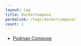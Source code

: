 ```yaml
---
layout: tag
title: DockerCompose
permalink: /tags/dockercompose/
count: 1
---
```


- [Podman Compose](https://www.jwillikers.com/podman-compose)
